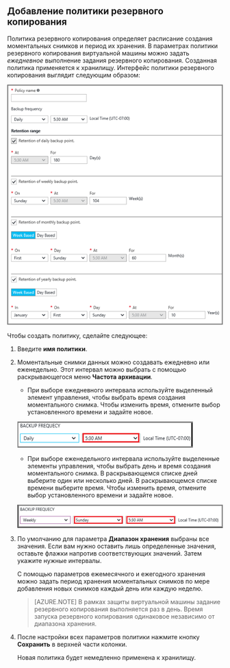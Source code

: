 ## Добавление политики резервного копирования

Политика резервного копирования определяет расписание создания моментальных снимков и период их хранения. В параметрах политики резервного копирования виртуальной машины можно задать *ежедневное* выполнение задания резервного копирования. Созданная политика применяется к хранилищу. Интерфейс политики резервного копирования выглядит следующим образом:

![Политика резервного копирования](./media/backup-create-policy-for-vms/backup-policy.png)

Чтобы создать политику, сделайте следующее:

1. Введите **имя политики**.

2. Моментальные снимки данных можно создавать ежедневно или еженедельно. Этот интервал можно выбрать с помощью раскрывающегося меню **Частота архивации**.

    - При выборе ежедневного интервала используйте выделенный элемент управления, чтобы выбрать время создания моментального снимка. Чтобы изменить время, отмените выбор установленного времени и задайте новое.

    ![Политика выполнения резервного копирования ежедневно](./media/backup-create-policy-for-vms/backup-policy-daily.png) <br/>

    - При выборе еженедельного интервала используйте выделенные элементы управления, чтобы выбрать день и время создания моментального снимка. В раскрывающемся списке дней выберите один или несколько дней. В раскрывающемся списке времени выберите время. Чтобы изменить время, отмените выбор установленного времени и задайте новое.

    ![Политика выполнения резервного копирования еженедельно](./media/backup-create-policy-for-vms/backup-policy-weekly.png)

3. По умолчанию для параметра **Диапазон хранения** выбраны все значения. Если вам нужно оставить лишь определенные значения, оставьте флажки напротив соответствующих значений. Затем укажите нужные интервалы.

    С помощью параметров ежемесячного и ежегодного хранения можно задать период хранения моментальных снимков по мере добавления новых снимков каждый день или каждую неделю.

    >[AZURE.NOTE] В рамках защиты виртуальной машины задание резервного копирования выполняется раз в день. Время запуска резервного копирования одинаковое независимо от диапазона хранения.

4. После настройки всех параметров политики нажмите кнопку **Сохранить** в верхней части колонки.

    Новая политика будет немедленно применена к хранилищу.

<!---HONumber=AcomDC_0608_2016-->